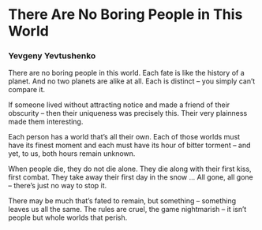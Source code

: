 # There Are No Boring People in This World

### Yevgeny Yevtushenko

There are no boring people in this world.
Each fate is like the history of a planet.
And no two planets are alike at all.
Each is distinct – you simply can’t compare it.

If someone lived without attracting notice
and made a friend of their obscurity –
then their uniqueness was precisely this.
Their very plainness made them interesting.

Each person has a world that’s all their own.
Each of those worlds must have its finest moment
and each must have its hour of bitter torment –
and yet, to us, both hours remain unknown.

When people die, they do not die alone.
They die along with their first kiss, first combat.
They take away their first day in the snow …
All gone, all gone – there’s just no way to stop it.

There may be much that’s fated to remain,
but something – something leaves us all the same.
The rules are cruel, the game nightmarish –
it isn’t people but whole worlds that perish.

